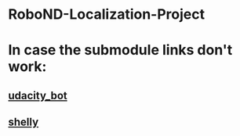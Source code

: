 # RoboND-Localization-Project

# In case the submodule links don't work:

## [udacity_bot](https://github.com/rwbot/udacity_bot.git)

## [shelly](https://github.com/rwbot/shelly.git)
